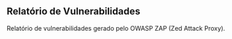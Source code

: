 
## Relatório de Vulnerabilidades

Relatório de vulnerabilidades gerado pelo OWASP ZAP (Zed Attack Proxy).

